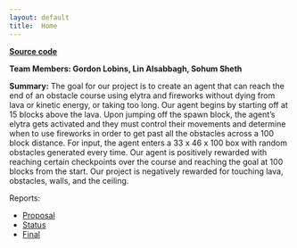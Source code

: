 ```yaml
---
layout: default
title:  Home
---
```


**[Source code](https://github.com/Globins/Zoomer)**

**Team Members: Gordon Lobins, Lin Alsabbagh, Sohum Sheth**

**Summary:**
The goal for our project is to create an agent that can reach the end of an obstacle course using elytra and fireworks without dying from lava or kinetic energy, or taking too long. Our agent begins by starting off at 15 blocks above the lava. Upon jumping off the spawn block, the agent’s elytra gets activated and they must control their movements and determine when to use fireworks in order to get past all the obstacles across a 100 block distance. For input, the agent enters a 33 x 46 x 100 box with random obstacles generated every time. Our agent is positively rewarded with reaching certain checkpoints over the course and reaching the goal at 100 blocks from the start. Our project is negatively rewarded for touching lava, obstacles, walls, and the ceiling.

Reports:

- [Proposal](proposal.html)
- [Status](status.html)
- [Final](final.html)

